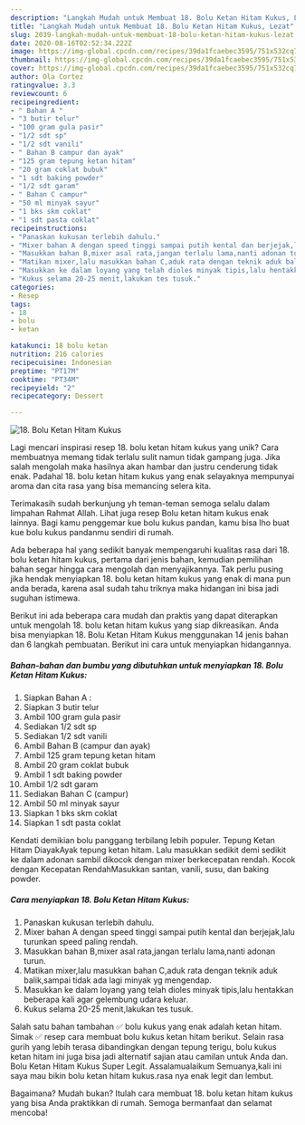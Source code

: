 ```yaml
---
description: "Langkah Mudah untuk Membuat 18. Bolu Ketan Hitam Kukus, Lezat"
title: "Langkah Mudah untuk Membuat 18. Bolu Ketan Hitam Kukus, Lezat"
slug: 2039-langkah-mudah-untuk-membuat-18-bolu-ketan-hitam-kukus-lezat
date: 2020-08-16T02:52:34.222Z
image: https://img-global.cpcdn.com/recipes/39da1fcaebec3595/751x532cq70/18-bolu-ketan-hitam-kukus-foto-resep-utama.jpg
thumbnail: https://img-global.cpcdn.com/recipes/39da1fcaebec3595/751x532cq70/18-bolu-ketan-hitam-kukus-foto-resep-utama.jpg
cover: https://img-global.cpcdn.com/recipes/39da1fcaebec3595/751x532cq70/18-bolu-ketan-hitam-kukus-foto-resep-utama.jpg
author: Ola Cortez
ratingvalue: 3.3
reviewcount: 6
recipeingredient:
- " Bahan A "
- "3 butir telur"
- "100 gram gula pasir"
- "1/2 sdt sp"
- "1/2 sdt vanili"
- " Bahan B campur dan ayak"
- "125 gram tepung ketan hitam"
- "20 gram coklat bubuk"
- "1 sdt baking powder"
- "1/2 sdt garam"
- " Bahan C campur"
- "50 ml minyak sayur"
- "1 bks skm coklat"
- "1 sdt pasta coklat"
recipeinstructions:
- "Panaskan kukusan terlebih dahulu."
- "Mixer bahan A dengan speed tinggi sampai putih kental dan berjejak,lalu turunkan speed paling rendah."
- "Masukkan bahan B,mixer asal rata,jangan terlalu lama,nanti adonan turun."
- "Matikan mixer,lalu masukkan bahan C,aduk rata dengan teknik aduk balik,sampai tidak ada lagi minyak yg mengendap."
- "Masukkan ke dalam loyang yang telah dioles minyak tipis,lalu hentakkan beberapa kali agar gelembung udara keluar."
- "Kukus selama 20-25 menit,lakukan tes tusuk."
categories:
- Resep
tags:
- 18
- bolu
- ketan

katakunci: 18 bolu ketan 
nutrition: 216 calories
recipecuisine: Indonesian
preptime: "PT17M"
cooktime: "PT34M"
recipeyield: "2"
recipecategory: Dessert

---
```



![18. Bolu Ketan Hitam Kukus](https://img-global.cpcdn.com/recipes/39da1fcaebec3595/751x532cq70/18-bolu-ketan-hitam-kukus-foto-resep-utama.jpg)

Lagi mencari inspirasi resep 18. bolu ketan hitam kukus yang unik? Cara membuatnya memang tidak terlalu sulit namun tidak gampang juga. Jika salah mengolah maka hasilnya akan hambar dan justru cenderung tidak enak. Padahal 18. bolu ketan hitam kukus yang enak selayaknya mempunyai aroma dan cita rasa yang bisa memancing selera kita.

Terimakasih sudah berkunjung yh teman-teman semoga selalu dalam limpahan Rahmat Allah. Lihat juga resep Bolu ketan hitam kukus enak lainnya. Bagi kamu penggemar kue bolu kukus pandan, kamu bisa lho buat kue bolu kukus pandanmu sendiri di rumah.

Ada beberapa hal yang sedikit banyak mempengaruhi kualitas rasa dari 18. bolu ketan hitam kukus, pertama dari jenis bahan, kemudian pemilihan bahan segar hingga cara mengolah dan menyajikannya. Tak perlu pusing jika hendak menyiapkan 18. bolu ketan hitam kukus yang enak di mana pun anda berada, karena asal sudah tahu triknya maka hidangan ini bisa jadi suguhan istimewa.


Berikut ini ada beberapa cara mudah dan praktis yang dapat diterapkan untuk mengolah 18. bolu ketan hitam kukus yang siap dikreasikan. Anda bisa menyiapkan 18. Bolu Ketan Hitam Kukus menggunakan 14 jenis bahan dan 6 langkah pembuatan. Berikut ini cara untuk menyiapkan hidangannya.

<!--inarticleads1-->

##### Bahan-bahan dan bumbu yang dibutuhkan untuk menyiapkan 18. Bolu Ketan Hitam Kukus:

1. Siapkan  Bahan A :
1. Siapkan 3 butir telur
1. Ambil 100 gram gula pasir
1. Sediakan 1/2 sdt sp
1. Sediakan 1/2 sdt vanili
1. Ambil  Bahan B (campur dan ayak)
1. Ambil 125 gram tepung ketan hitam
1. Ambil 20 gram coklat bubuk
1. Ambil 1 sdt baking powder
1. Ambil 1/2 sdt garam
1. Sediakan  Bahan C (campur)
1. Ambil 50 ml minyak sayur
1. Siapkan 1 bks skm coklat
1. Siapkan 1 sdt pasta coklat


Kendati demikian bolu panggang terbilang lebih populer. Tepung Ketan Hitam DiayakAyak tepung ketan hitam. Lalu masukkan sedikit demi sedikit ke dalam adonan sambil dikocok dengan mixer berkecepatan rendah. Kocok dengan Kecepatan RendahMasukkan santan, vanili, susu, dan baking powder. 

<!--inarticleads2-->

##### Cara menyiapkan 18. Bolu Ketan Hitam Kukus:

1. Panaskan kukusan terlebih dahulu.
1. Mixer bahan A dengan speed tinggi sampai putih kental dan berjejak,lalu turunkan speed paling rendah.
1. Masukkan bahan B,mixer asal rata,jangan terlalu lama,nanti adonan turun.
1. Matikan mixer,lalu masukkan bahan C,aduk rata dengan teknik aduk balik,sampai tidak ada lagi minyak yg mengendap.
1. Masukkan ke dalam loyang yang telah dioles minyak tipis,lalu hentakkan beberapa kali agar gelembung udara keluar.
1. Kukus selama 20-25 menit,lakukan tes tusuk.


Salah satu bahan tambahan ✅ bolu kukus yang enak adalah ketan hitam. Simak ✅ resep cara membuat bolu kukus ketan hitam berikut. Selain rasa gurih yang lebih terasa dibandingkan dengan tepung terigu, bolu kukus ketan hitam ini juga bisa jadi alternatif sajian atau camilan untuk Anda dan. Bolu Ketan Hitam Kukus Super Legit. Assalamualaikum Semuanya,kali ini saya mau bikin bolu ketan hitam kukus.rasa nya enak legit dan lembut. 

Bagaimana? Mudah bukan? Itulah cara membuat 18. bolu ketan hitam kukus yang bisa Anda praktikkan di rumah. Semoga bermanfaat dan selamat mencoba!
